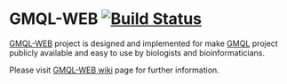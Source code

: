 # GMQL-WEB [![Build Status](https://travis-ci.org/DEIB-GECO/GMQL-WEB.svg?branch=master)](https://travis-ci.org/DEIB-GECO/GMQL-WEB)

[GMQL-WEB] project is designed and implemented for make [GMQL] project publicly available and easy to use by biologists and bioinformaticians.

Please visit [GMQL-WEB wiki] page for further information.


[GMQL-WEB]: https://github.com/DEIB-GECO/GMQL-WEB
[GMQL]: https://github.com/DEIB-GECO/GMQL
[GMQL-WEB wiki]: https://github.com/DEIB-GECO/GMQL-WEB/wiki

